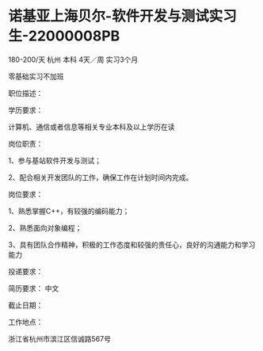 # 诺基亚上海贝尔-软件开发与测试实习生-22000008PB

180-200/天 杭州 本科 4天／周 实习3个月

零基础实习不加班

职位描述：

学历要求：

计算机、通信或者信息等相关专业本科及以上学历在读

岗位职责：

1、参与基站软件开发与测试；

2、配合相关开发团队的工作，确保工作在计划时间内完成。

岗位要求：

1、熟悉掌握C++，有较强的编码能力；

2、熟悉面向对象编程；

3、具有团队合作精神，积极的工作态度和较强的责任心，良好的沟通能力和学习能力

投递要求：

简历要求： 中文

截止日期：

工作地点：

浙江省杭州市滨江区信诚路567号
